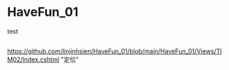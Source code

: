 # HaveFun_01
test
##
<https://github.com/linjinhsien/HaveFun_01/blob/main/HaveFun_01/Views/TIM02/Index.cshtml> "定位"
